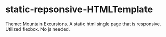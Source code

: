 # static-repsonsive-HTMLTemplate
Theme: Mountain Excursions. A static html single page that is responsive. Utilized flexbox. No js needed.
